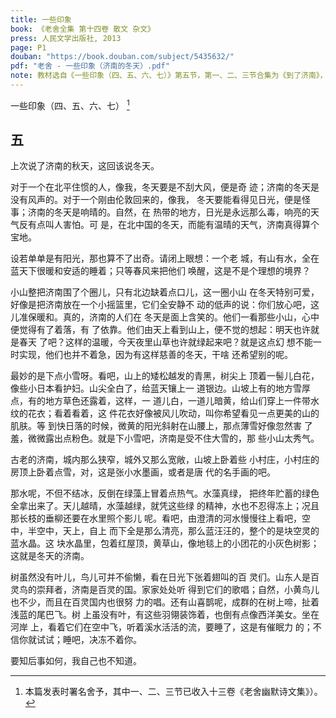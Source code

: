 ```yaml
---
title: 一些印象
book: 《老舍全集 第十四卷 散文 杂文》
press: 人民文学出版社, 2013
page: P1
douban: "https://book.douban.com/subject/5435632/"
pdf: "老舍 - 一些印象（济南的冬天）.pdf"
note: 教材选自《一些印象（四、五、六、七）》第五节，第一、二、三节合集为《到了济南》，收录在《老舍全集 第十三卷》（P792）
---
```


一些印象（四、五、六、七） [^1]

[^1]: 本篇发表时署名舍予，其中一、二、三节已收入十三卷《老舍幽默诗文集》）。

<!--
## 四

济南的秋天是诗境的。设若你的幻想中有个中古的老城，有
睡着了的大城楼，有狭窄的古石路，有宽厚的石城墙，环城流着一
道清溪，倒映着山影，岸上蹲着红袍绿裤的小妞儿。你的幻想中要
是这么个境界，那便是个济南。设若你幻想不出——许多人是不会
幻想的——请到济南来看看吧。

请你在秋天来。那城，那河，那古路，那山影，是终年给你预备着
的。可是，加上济南的秋色，济南由古朴的画境转入静美的诗境
中了。这个诗意秋光秋色是济南独有的。上帝把夏天的艺术赐
给瑞士，把春天的赐给西湖，秋和冬的全赐给了济南。秋和冬是不
好分开的，秋睡熟了一点便是冬，上帝不愿意把它忽然唤醒，所以
作个整人情，连秋带冬全给了济南。

诗的境界中必须有山有水。那末，请看济南吧。那颜色不同，
方向不同，高矮不同的山，在秋色中便越发的不同了。以颜色说
吧，山腰中的松树是青黑的，加上秋阳的斜射，那片青黑便多出些
比灰色深，比黑色浅的颜色，把旁边的黄草盖成一层灰中透黄的阴
影。山脚是镶着各色条子的，一层层的，有的黄，有的灰，有的绿，
有的似乎是藕荷色儿。山顶上的色儿也随着太阳的转移而不同。
山顶的颜色不同还不重要，山腰中的颜色不同才真叫人想作几句
诗。山腰中的颜色是永远在那儿变动，特别是在秋天，那阳光能够
忽然清凉一会儿，忽然又温暖一会儿，这个变动并不激烈，可是山
上的颜色觉得出这个变化，而立刻随着变换。忽然黄色更真了一
些，忽然又暗了一些，忽然像有层看不见的薄雾在那儿流动，忽然
像有股细风替“自然”调合着彩色，轻轻的抹上一层各色俱全而全
是淡美的色道儿。有这样的山，再配上那蓝的天，晴暖的阳光；蓝
得像要由蓝变绿了，可又没完全绿了；晴暖得要发燥了，可是有点
凉风，正像诗一样的温柔；这便是济南的秋。况且因为颜色的不
同，那山的高低也更显然了。高的更高了些，低的更低了些，山的
棱角曲线在晴空中更真了，更分明了，更瘦硬了。看山顶上那个
塔！

再看水。以量说，以质说，以形式说，哪儿的水能比济南？有
泉——到处是泉——有河，有湖，这是由形式上分。不管是泉是河
是湖，全是那么清，全是那么甜，哎呀，济南是“自然”的Sweet Heart
吧？大明湖夏日的莲花，城河的绿柳，自然是美好的了。可是看
水，是要看秋水的。济南有秋山，又有秋水，这个秋才算个秋，因为
秋神是在济南住家的。先不用说别的，只说水中的绿藻吧。那份
儿绿色，除了上帝心中的绿色，恐怕没有别的东西能比拟的。这种
鲜绿全借着水的清澄显露出来，好像美人借着镜子鉴赏自己的美。
是的，这些绿藻是自己享受那水的甜美呢，不是为谁看的。它们
知道它们那点绿的心事，它们终年在那儿吻着水皮，做着绿色的香
梦。淘气的鸭子，用黄金的脚掌碰它们一两下。浣女的影儿，吻它
们的绿叶一两下。只有这个，是它们的香甜的烦恼。羡慕死诗人呀！

在秋天，水和蓝天一样的清凉。天上微微有些白云，水上微微
有些波皱。天水之间，全是清明，温暖的空气，带着一点桂花的香
味。山影儿也更真了。秋山秋水虚幻的吻着。山儿不动，水儿微
响。那中古的老城，带着这片秋色秋声，是济南，是诗。要知济南
的冬日如何，且听下回分解。
-->

## 五

上次说了济南的秋天，这回该说冬天。

对于一个在北平住惯的人，像我，冬天要是不刮大风，便是奇
迹；济南的冬天是没有风声的。对于一个刚由伦敦回来的，像我，
冬天要能看得见日光，便是怪事；济南的冬天是响晴的。自然，在
热带的地方，日光是永远那么毒，响亮的天气反有点叫人害怕。可
是，在北中国的冬天，而能有温晴的天气，济南真得算个宝地。

设若单单是有阳光，那也算不了出奇。请闭上眼想：一个老
城，有山有水，全在蓝天下很暖和安适的睡着；只等春风来把他们
唤醒，这是不是个理想的境界？

小山整把济南围了个圈儿，只有北边缺着点口儿，这一圈小山
在冬天特别可爱，好像是把济南放在一个小摇篮里，它们全安静不
动的低声的说：你们放心吧，这儿准保暖和。真的，济南的人们在
冬天是面上含笑的。他们一看那些小山，心中便觉得有了着落，有
了依靠。他们由天上看到山上，便不觉的想起：明天也许就是春天
了吧？这样的温暖，今天夜里山草也许就绿起来吧？就是这点幻
想不能一时实现，他们也并不着急，因为有这样慈善的冬天，干啥
还希望别的呢。

最妙的是下点小雪呀。看吧，山上的矮松越发的青黑，树尖上
顶着一髻儿白花，像些小日本看护妇。山尖全白了，给蓝天镶上一
道银边。山坡上有的地方雪厚点，有的地方草色还露着，这样，一
道儿白，一道儿暗黄，给山们穿上一件带水纹的花衣；看着看着，这
件花衣好像被风儿吹动，叫你希望看见一点更美的山的肌肤。等
到快日落的时候，微黄的阳光斜射在山腰上，那点薄雪好像忽然害
了羞，微微露出点粉色。就是下小雪吧，济南是受不住大雪的，那
些小山太秀气。

古老的济南，城内那么狭窄，城外又那么宽敞，山坡上卧着些
小村庄，小村庄的房顶上卧着点雪，对，这是张小水墨画，或者是唐
代的名手画的吧。

那水呢，不但不结冰，反倒在绿藻上冒着点热气。水藻真绿，
把终年贮蓄的绿色全拿出来了。天儿越晴，水藻越绿，就凭这些绿
的精神，水也不忍得冻上；况且那长枝的垂柳还要在水里照个影儿
呢。看吧，由澄清的河水慢慢往上看吧，空中，半空中，天上，自上
而下全是那么清亮，那么蓝汪汪的，整个的是块空灵的蓝水晶。这
块水晶里，包着红屋顶，黄草山，像地毯上的小团花的小灰色树影；
这就是冬天的济南。

树虽然没有叶儿，鸟儿可并不偷懒，看在日光下张着翅叫的百
灵们。山东人是百灵鸟的崇拜者，济南是百灵的国。家家处处听
得到它们的歌唱；自然，小黄鸟儿也不少，而且在百灵国内也很努
力的唱。还有山喜鹊呢，成群的在树上啼，扯着浅蓝的尾巴飞。树
上虽没有叶，有这些羽翎装饰着，也倒有点像西洋美女。坐在河岸
上，看着它们在空中飞，听着溪水活活的流，要睡了，这是有催眠力
的；不信你就试试；睡吧，决冻不着你。

要知后事如何，我自己也不知道。
<!--
## 六

到了齐大，暑假还未曾完。除了太阳要落的时候，校园里轻易
不见一个人影。那几条白石凳，上面有枫树给张着伞，便成了我的
临时书房。手里拿着本书，并不见得念；念地上的树影，比读书还
有趣。我看着：细碎的绿影，夹着些小黄圈，不定都是圆的，叶儿
稀的地方，光也有时候透出七棱八角的一小块。小黑驴似的蚂蚁，
单喜欢在这些光圈上慌手忙脚的来往过。那边的白石凳上，也印
着细碎的绿影，还落着个小蓝蝴蝶，抿着翅儿，好像要睡。一点风
儿，把绿影儿吹醉，散乱起来；小蓝蝶醒了懒懒的飞，似乎是作着梦
飞呢；飞了不远，落下了，抱住黄蜀菊的蕊儿。看着，老大半天，小
蝶儿又飞了，来了个楞头磕脑的马蜂。

真静。往南看，千佛山懒懒的倚着一些白云，一声不出。往北
看，围子墙根有时过一两个小驴，微微有点铃声。往东西看，只看
见楼墙上的爬山虎。叶儿微动，像竖起的两面绿浪。往下看，四下
都是绿草。往上看，看见几个红的楼尖。全不动。绿的，红的，上
上下下的，像一张画，颜色固定，可是越看越好看。只有办公处的
大钟的针儿，偷偷的移动，好似唯恐怕叫光阴知道似的，那么偷偷
的动，从树隙里偶尔看见一个小女孩，花衣裳特别花哨，突然把这
一片静的景物全刺激了一下；花儿也更红，叶儿也更绿了似的；好
像她的花衣裳要带这一群颜色跳舞起来。小女孩看不见了，又安
静起来。槐树上轻轻落下个豆瓣绿的小虫，在空中悬着，其余的全
不动了。

园中就是缺少一点水呀！连小麻雀也似乎很关心这个，时常
用小眼睛往四下找；假如园中，就是有一道小溪吧，那要多么出色。
溪里再有些各色的鱼，有些荷花！那怕是有个喷水池呢，水声，和
着枫叶的轻响，在石台上睡一刻钟，要作出什么有声有色有香味的
梦！花木够了，只缺一点水。

短松墙觉得有点死板，好在发着一些松香；若是上面绕着些密
罗松，开着些血红的小花，也许能减少一些死板气儿。园外的几行
洋槐很体面，似乎缺少一些小白石凳。可是继而一想，没有石凳也
好，校园的全景，就妙在只有花木，没有多少人工作的点缀，砖砌的
花池咧，绿竹篱咧，全没有；这样，没有人的时候，才真像没有人，连
一点人工经营的痕迹也看不出；换句话说，这才不俗气。

啊，又快到夏天了！把去年的光景又想起来；也许是盼望快放
暑假吧。快放暑假吧！把这个整个的校园，还交给蜂蝶与我吧！
太自私了，谁说不是！可是我能念着树影，给诸位作首不十分好，
也还说得过去的诗呢。

学校南边那块瓜地，想起来叫人口中出甜水；但是懒得动；在石
凳上等着吧，等太阳落了，再去买几个瓜吧。自然，这还是去年的
话；今年那块地还种瓜吗？管他种瓜还是种豆呢，反正白石凳还在
那里，爬山虎也又绿起来；只等玫瑰开呀！玫瑰开，吃棕子，下雨，
晴天，枫树底下，白石凳上，小蓝蝴蝶，绿槐树虫，哈，梦！再温习温
习那个梦吧。

## 七

有诗为证，对，印象是要有诗为证的；不然，那印象必是多少带
点土气的。我想写“春夜”，多么美的题目！想起这个题目，我自然
的想作诗了。可是，不是个诗人，怎办呢；这似乎要“抓瞎”——用
个毫无诗味的词儿。新诗吧？太难；脑中虽有几堆“呀，噢，唉，喽”
和那俊美的“；”，和那珠泪滚滚的“！”。但是，没有别的玩艺，怎能
把这些宝贝缀上去呢？此路不通！旧诗？又太死板，而且至少有
十几年没动那些七庚八葱的东西了；不免出丑。

到底硬联成一首七律，一首不及六十分的七律；心中已高兴非
常，有胜于无，好歹不论，正合我的基本哲学。好，再作七首，共合
八首；即便没一首“通”的吧，“量”也足惊人不是？中国地大物博，
一人能写八首春夜，呀！

唉！湿膝病又犯了，两膝僵肿，精神不振，终日茫然，饭且不
思，何暇作诗，只有大喊拉倒，予无能为矣！只凑了三首，再也凑不
出。

想另作一篇散文吧，又到了交稿子的时候；况且精神不好，其
影响于诗与散文一也；散了吧，好歹的那三首送进去，爱要不要；我
就是这个主意！反正无论怎说，我是有诗为证：

> **一**
>
> 多少春光轻易去？无言花鸟夜如秋。  
> 东风似梦微添醉，小月知心只照愁！  
> 柳样诗思情入影，火般桃色艳成羞。  
> 谁家玉笛三更后？山倚疏星人倚楼。  
>
> **二**
>
> 一片闲情诗境里，柳风淡淡柝声凉。  
> 山腰月少青松黑，篱畔光多玉李黄。  
> 心静渐知春似海，花深每觉影生香。  
> 何时买得田千顷，遍种梧桐与海棠！  
>
> **三**
>
> 且莫贪眠减却狂，春宵月色不平常！  
> 碧桃几树开蝴蝶，紫燕联肩梦海棠。  
> 花比诗多怜夜短，柳如人瘦为情长。  
> 年来潦倒漂萍似，惯与东风道暖凉。  

得看这三大首！五十年之后，准保有许多人给作注解——好
诗是不需注解的。我的评注者，一定说我是资本家，或是穷而倾向
资本主义者，因为在第二首里，有“何时买得田千顷”之语。好，我
先自己作点注吧：我的意思是买山地呀，不是买一千顷良田，全种
上花木，而叫农民饿死，不是。比如千佛山两旁的秃山，要全种上
海棠，那要多么美，这才是我的梦想。这不怨我说话不清，是律诗
自身的别扭；一句非七个字不可，我怎能忽然来句八个九个字的
呢？

得了，从此再不受这个罪；《一些印象》也不再续。暑假中好好
休息，把腿养好，能加入将来远东运动会的五百哩竞走，得个第一，
那才算英雄好汉；诌几句不准多于七个字一句的诗，算得什么！

原载1931年3月至6月《齐大月刊》  
第一卷第五、六、七、八期
-->
